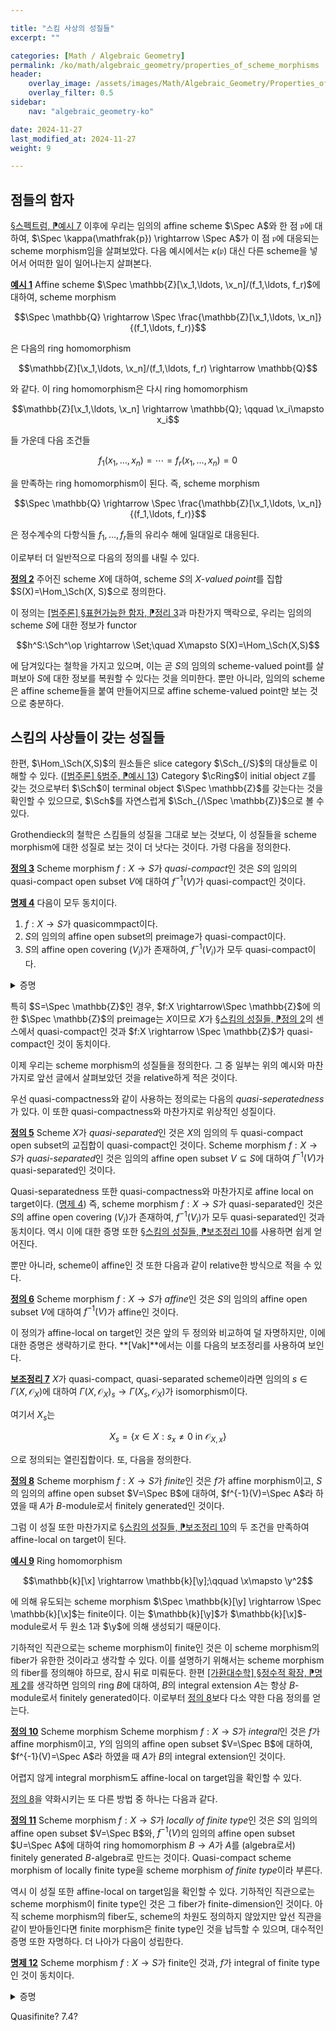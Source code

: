 ```yaml
---

title: "스킴 사상의 성질들"
excerpt: ""

categories: [Math / Algebraic Geometry]
permalink: /ko/math/algebraic_geometry/properties_of_scheme_morphisms
header:
    overlay_image: /assets/images/Math/Algebraic_Geometry/Properties_of_scheme_morphisms.png
    overlay_filter: 0.5
sidebar: 
    nav: "algebraic_geometry-ko"

date: 2024-11-27
last_modified_at: 2024-11-27
weight: 9

---
```


## 점들의 함자

[§스펙트럼, ⁋예시 7](/ko/math/algebraic_geometry/spectrums#ex7) 이후에 우리는 임의의 affine scheme $\Spec A$와 한 점 $\mathfrak{p}$에 대하여, $\Spec \kappa(\mathfrak{p}) \rightarrow \Spec A$가 이 점 $\mathfrak{p}$에 대응되는 scheme morphism임을 살펴보았다. 다음 예시에서는 $\kappa(\mathfrak{p})$ 대신 다른 scheme을 넣어서 어떠한 일이 일어나는지 살펴본다. 

<div class="example" markdown="1">

<ins id="ex1">**예시 1**</ins> Affine scheme $\Spec \mathbb{Z}[\x_1,\ldots, \x_n]/(f_1,\ldots, f_r)$에 대하여, scheme morphism 

$$\Spec \mathbb{Q} \rightarrow \Spec \frac{\mathbb{Z}[\x_1,\ldots, \x_n]}{(f_1,\ldots, f_r)}$$

은 다음의 ring homomorphism

$$\mathbb{Z}[\x_1,\ldots, \x_n]/(f_1,\ldots, f_r) \rightarrow \mathbb{Q}$$

와 같다. 이 ring homomorphism은 다시 ring homomorphism

$$\mathbb{Z}[\x_1,\ldots, \x_n] \rightarrow \mathbb{Q}; \qquad \x_i\mapsto x_i$$

들 가운데 다음 조건들

$$f_1(x_1,\ldots, x_n)=\cdots=f_r(x_1,\ldots, x_n)=0$$

을 만족하는 ring homomorphism이 된다. 즉, scheme morphism

$$\Spec \mathbb{Q} \rightarrow \Spec \frac{\mathbb{Z}[\x_1,\ldots, \x_n]}{(f_1,\ldots, f_r)}$$

은 정수계수의 다항식들 $f_1,\ldots, f_r$들의 유리수 해에 일대일로 대응된다.

</div>

이로부터 더 일반적으로 다음의 정의를 내릴 수 있다.

<div class="definition" markdown="1">

<ins id="def2">**정의 2**</ins> 주어진 scheme $X$에 대하여, scheme $S$의 *$X$-valued point*를 집합 $S(X)=\Hom_\Sch(X, S)$으로 정의한다.

</div>

이 정의는 [\[범주론\] §표현가능한 함자, ⁋정리 3](/ko/math/category_theory/representable_functors#thm3)과 마찬가지 맥락으로, 우리는 임의의 scheme $S$에 대한 정보가 functor

$$h^S:\Sch^\op \rightarrow \Set;\quad X\mapsto S(X)=\Hom_\Sch(X,S)$$

에 담겨있다는 철학을 가지고 있으며, 이는 곧 $S$의 임의의 scheme-valued point를 살펴보아 $S$에 대한 정보를 복원할 수 있다는 것을 의미한다. 뿐만 아니라, 임의의 scheme은 affine scheme들을 붙여 만들어지므로 affine scheme-valued point만 보는 것으로 충분하다. 

## 스킴의 사상들이 갖는 성질들

한편, $\Hom_\Sch(X,S)$의 원소들은 slice category $\Sch_{/S}$의 대상들로 이해할 수 있다. ([\[범주론\] §범주, ⁋예시 13](/ko/math/category_theory/categories#ex13)) Category $\cRing$이 initial object $\mathbb{Z}$를 갖는 것으로부터 $\Sch$이 terminal object $\Spec \mathbb{Z}$를 갖는다는 것을 확인할 수 있으므로, $\Sch$를 자연스럽게 $\Sch_{/\Spec \mathbb{Z}}$으로 볼 수 있다. 

Grothendieck의 철학은 스킴들의 성질을 그대로 보는 것보다, 이 성질들을 scheme morphism에 대한 성질로 보는 것이 더 낫다는 것이다. 가령 다음을 정의한다. 

<div class="definition" markdown="1">

<ins id="def3">**정의 3**</ins> Scheme morphism $f:X \rightarrow S$가 *quasi-compact*인 것은 $S$의 임의의 quasi-compact open subset $V$에 대하여 $f^{-1}(V)$가 quasi-compact인 것이다. 

</div>

<div class="proposition" markdown="1">

<ins id="prop4">**명제 4**</ins> 다음이 모두 동치이다.

1. $f:X \rightarrow S$가 quasicommpact이다. 
2. $S$의 임의의 affine open subset의 preimage가 quasi-compact이다.
3. $S$의 affine open covering $(V_i)$가 존재하여, $f^{-1}(V_i)$가 모두 quasi-compact이다.

</div>
<details class="proof" markdown="1">
<summary>증명</summary>

두 번째와 세 번째 조건이 동치임은 [§스킴의 성질들, ⁋보조정리 10](/ko/math/algebraic_geometry/properties_of_schemes#lem10)에 의해 얻어진다. 

한편, 임의의 open affine subsubset은 quasi-compact이므로, 만일 첫째 조건이 만족된다면 이들 조건이 따라나오는 것은 자명하다. ([§스킴의 성질들, ⁋예시 1](/ko/math/algebraic_geometry/properties_of_schemes#ex1))

반대로 이들 조건이 만족된다 하면, 임의의 quasi-compact open subset $V$가 주어졌을 때, 이를 덮는 affine open covering을 잡고 quasi-compactness를 사용하여 이들 중 유한 개를 추려낸 후, 2번 조건을 사용하면 충분하다. 

</details>

특히 $S=\Spec \mathbb{Z}$인 경우, $f:X \rightarrow\Spec \mathbb{Z}$에 의한 $\Spec \mathbb{Z}$의 preimage는 $X$이므로 $X$가 [§스킴의 성질들, ⁋정의 2](/ko/math/algebraic_geometry/properties_of_schemes#def2)의 센스에서 quasi-compact인 것과 $f:X \rightarrow \Spec \mathbb{Z}$가 quasi-compact인 것이 동치이다. 

이제 우리는 scheme morphism의 성질들을 정의한다. 그 중 일부는 위의 예시와 마찬가지로 앞선 글에서 살펴보았던 것을 relative하게 적은 것이다.

우선 quasi-compactness와 같이 사용하는 정의로는 다음의 *quasi-seperatedness*가 있다. 이 또한 quasi-compactness와 마찬가지로 위상적인 성질이다.

<div class="definition" markdown="1">

<ins id="def5">**정의 5**</ins> Scheme $X$가 *quasi-separated*인 것은 $X$의 임의의 두 quasi-compact open subset의 교집합이 quasi-compact인 것이다. Scheme morphism $f:X \rightarrow S$가 *quasi-separated*인 것은 임의의 affine open subset $V\subseteq S$에 대하여 $f^{-1}(V)$가 quasi-separated인 것이다.

</div>

Quasi-separatedness 또한 quasi-compactness와 마찬가지로 affine local on target이다. ([명제 4](#prop4)) 즉, scheme morphism $f:X \rightarrow S$가 quasi-separated인 것은 $S$의 affine open covering $(V_i)$가 존재하여, $f^{-1}(V_i)$가 모두 quasi-separated인 것과 동치이다. 역시 이에 대한 증명 또한 [§스킴의 성질들, ⁋보조정리 10](/ko/math/algebraic_geometry/properties_of_schemes#lem10)를 사용하면 쉽게 얻어진다. 

뿐만 아니라, scheme이 affine인 것 또한 다음과 같이 relative한 방식으로 적을 수 있다. 

<div class="definition" markdown="1">

<ins id="def6">**정의 6**</ins> Scheme morphism $f:X \rightarrow S$가 *affine*인 것은 $S$의 임의의 affine open subset $V$에 대하여 $f^{-1}(V)$가 affine인 것이다.

</div>

이 정의가 affine-local on target인 것은 앞의 두 정의와 비교하여 덜 자명하지만, 이에 대한 증명은 생략하기로 한다. **[Vak]**에서는 이를 다음의 보조정리를 사용하여 보인다.

<div class="proposition" markdown="1">

<ins id="lem7">**보조정리 7**</ins> $X$가 quasi-compact, quasi-separated scheme이라면 임의의 $s\in\Gamma(X, \mathscr{O}_X)$에 대하여 $\Gamma(X, \mathscr{O}_X)_s \rightarrow \Gamma(X_s, \mathscr{O}_X)$가 isomorphism이다. 

</div>

여기서 $X_s$는

$$X_s=\{x\in X:\text{$s_x\neq 0$ in $\mathscr{O}_{X,x}$}\}$$

으로 정의되는 열린집합이다. 또, 다음을 정의한다.

<div class="definition" markdown="1">

<ins id="def8">**정의 8**</ins> Scheme morphism $f:X \rightarrow S$가 *finite*인 것은 $f$가 affine morphism이고, $S$의 임의의 affine open subset $V=\Spec B$에 대하여, $f^{-1}(V)=\Spec A$라 하였을 때 $A$가 $B$-module로서 finitely generated인 것이다. 

</div>

그럼 이 성질 또한 마찬가지로 [§스킴의 성질들, ⁋보조정리 10](/ko/math/algebraic_geometry/properties_of_schemes#lem10)의 두 조건을 만족하여 affine-local on target이 된다. 

<div class="example" markdown="1">

<ins id="ex9">**예시 9**</ins> Ring homomorphism

$$\mathbb{k}[\x] \rightarrow \mathbb{k}[\y];\qquad \x\mapsto \y^2$$

에 의해 유도되는 scheme morphism $\Spec \mathbb{k}[\y] \rightarrow \Spec \mathbb{k}[\x]$는 finite이다. 이는 $\mathbb{k}[\y]$가 $\mathbb{k}[\x]$-module로서 두 원소 $1$과 $\y$에 의해 생성되기 때문이다.

</div>

기하적인 직관으로는 scheme morphism이 finite인 것은 이 scheme morphism의 fiber가 유한한 것이라고 생각할 수 있다. 이를 설명하기 위해서는 scheme morphism의 fiber를 정의해야 하므로, 잠시 뒤로 미뤄둔다. 한편 [\[가환대수학\] §정수적 확장, ⁋명제 2](/ko/math/commutative_algebra/integral_extension#def2)를 생각하면 임의의 ring $B$에 대하여, $B$의 integral extension $A$는 항상 $B$-module로서 finitely generated이다. 이로부터 [정의 8](#def8)보다 다소 약한 다음 정의를 얻는다.

<div class="definition" markdown="1">

<ins id="def10">**정의 10**</ins> Scheme morphism Scheme morphism $f:X \rightarrow S$가 *integral*인 것은 $f$가 affine morphism이고, $Y$의 임의의 affine open subset $V=\Spec B$에 대하여, $f^{-1}(V)=\Spec A$라 하였을 때 $A$가 $B$의 integral extension인 것이다. 

</div>

어렵지 않게 integral morphism도 affine-local on target임을 확인할 수 있다. 

[정의 8](#def8)을 약화시키는 또 다른 방법 중 하나는 다음과 같다.

<div class="definition" markdown="1">

<ins id="def11">**정의 11**</ins> Scheme morphism $f:X \rightarrow S$가 *locally of finite type*인 것은 $S$의 임의의 affine open subset $V=\Spec B$와, $f^{-1}(V)$의 임의의 affine open subset $U=\Spec A$에 대하여 ring homomorphism $B \rightarrow A$가 $A$를 (algebra로서) finitely generated $B$-algebra로 만드는 것이다. Quasi-compact scheme morphism of locally finite type을 scheme morphism *of finite type*이라 부른다.

</div>

역시 이 성질 또한 affine-local on target임을 확인할 수 있다. 기하적인 직관으로는 scheme morphism이 finite type인 것은 그 fiber가 finite-dimension인 것이다. 아직 scheme morphism의 fiber도, scheme의 차원도 정의하지 않았지만 앞선 직관을 같이 받아들인다면 finite morphism은 finite type인 것을 납득할 수 있으며, 대수적인 증명 또한 자명하다. 더 나아가 다음이 성립한다.

<div class="proposition" markdown="1">

<ins id="prop12">**명제 12**</ins> Scheme morphism $f:X \rightarrow S$가 finite인 것과, $f$가 integral of finite type인 것이 동치이다.

</div>
<details class="proof" markdown="1">
<summary>증명</summary>

이는 위에서 말로만 언급한 ''finite$\Rightarrow$finite type''의 대수적인 증명, 즉 $B$-module로서 finitely generated이면 $B$-algebra로서 finitely generated라는 것보다 아주 조금만 더 증명하면 된다. 

$A$가 $B$-algebra로서 $a$에 의해 생성되었다 하자. 그럼 $1,a,\ldots$가 $A$를 $B$-module로서 생성하며 [\[가환대수학\] §정수적 확장, ⁋명제 2](/ko/math/commutative_algebra/integral_extension#def2)에 의하여, 이들 중 $1,a,\ldots, a^n$이 $A$를 $B$-module로 생성한다. 이제 나머지 부분은 $A$의 $B$-algebra로서의 generator들의 개수에 대한 귀납법으로 증명하면 된다.

</details>

Quasifinite? 7.4?
